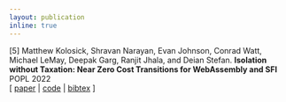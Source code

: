 ```yaml
---
layout: publication
inline: true
---
```


<tr valign="top">
<td class="bibtexnumber" align="right">
[5]
</td>
<td class="bibtexitem">
Matthew Kolosick, Shravan Narayan, Evan Johnson, Conrad Watt, Michael LeMay, Deepak Garg, Ranjit Jhala, and Deian Stefan.
<b>Isolation without Taxation: Near Zero Cost Transitions for WebAssembly and SFI</b>
POPL 2022 <br> 
[ 
<a href="https://dl.acm.org/doi/pdf/10.1145/3498688">paper</a>
 | 
<a href="https://github.com/PLSysSec/zerocost_root">code</a>
 | 
<a href="https://cseweb.ucsd.edu//~dstefan/pubs/kolosick:2022:isolation.bib">bibtex</a>
]

</td>
</tr>

